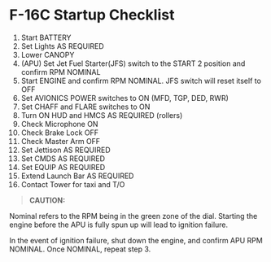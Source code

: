 # F-16C Startup Checklist

1. Start BATTERY
2. Set Lights AS REQUIRED
3. Lower CANOPY
4. (APU) Set Jet Fuel Starter(JFS) switch to the START 2 position and confirm RPM NOMINAL
5. Start ENGINE and confirm RPM NOMINAL. JFS switch will reset itself to OFF
6. Set AVIONICS POWER switches to ON (MFD, TGP, DED, RWR)
7. Set CHAFF and FLARE switches to ON
8. Turn ON HUD and HMCS AS REQUIRED (rollers)
9. Check Microphone ON
10. Check Brake Lock OFF
11. Check Master Arm OFF
12. Set Jettison AS REQUIRED
13. Set CMDS AS REQUIRED
14. Set EQUIP AS REQUIRED
15. Extend Launch Bar AS REQUIRED
16. Contact Tower for taxi and T/O

> **CAUTION:**

<div class="border-s-4 border-red-700 ps-4 my-5 flex flex-col gap-5">
<p>Nominal refers to the RPM being in the green zone of the dial. Starting the engine before the APU is fully spun up will lead to ignition failure. </p>
    
<p>In the event of ignition failure, shut down the engine, and confirm APU RPM NOMINAL. Once NOMINAL, repeat step 3.</p>
</div>
